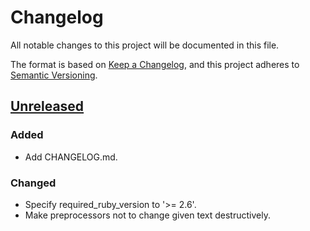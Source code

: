 # Changelog
All notable changes to this project will be documented in this file.

The format is based on [Keep a Changelog](https://keepachangelog.com/en/1.0.0/),
and this project adheres to [Semantic Versioning](https://semver.org/spec/v2.0.0.html).

## [Unreleased]

### Added

- Add CHANGELOG.md.

### Changed

- Specify required_ruby_version to '>= 2.6'.
- Make preprocessors not to change given text destructively.

[Unreleased]: https://github.com/olivierlacan/keep-a-changelog/compare/v0.3.1...HEAD
